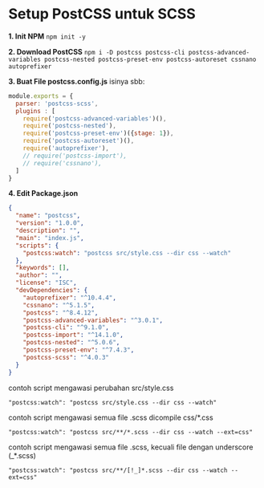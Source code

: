 # Setup PostCSS untuk SCSS

**1. Init NPM**
`npm init -y`

**2. Download PostCSS**
`npm i -D postcss postcss-cli postcss-advanced-variables postcss-nested postcss-preset-env postcss-autoreset cssnano autoprefixer`

**3. Buat File postcss.config.js**
isinya sbb:

```js
module.exports = {
  parser: 'postcss-scss',
  plugins : [
    require('postcss-advanced-variables')(),
    require('postcss-nested'),
    require('postcss-preset-env')({stage: 1}),
    require('postcss-autoreset')(),
    require('autoprefixer'),
    // require('postcss-import'),
    // require('cssnano'),
  ]
}
```

**4. Edit Package.json**

```json
{
  "name": "postcss",
  "version": "1.0.0",
  "description": "",
  "main": "index.js",
  "scripts": {
    "postcss:watch": "postcss src/style.css --dir css --watch"
  },
  "keywords": [],
  "author": "",
  "license": "ISC",
  "devDependencies": {
    "autoprefixer": "^10.4.4",
    "cssnano": "^5.1.5",
    "postcss": "^8.4.12",
    "postcss-advanced-variables": "^3.0.1",
    "postcss-cli": "^9.1.0",
    "postcss-import": "^14.1.0",
    "postcss-nested": "^5.0.6",
    "postcss-preset-env": "^7.4.3",
    "postcss-scss": "^4.0.3"
  }
}

```

contoh script mengawasi perubahan src/style.css

```
"postcss:watch": "postcss src/style.css --dir css --watch"
```

contoh script mengawasi semua file .scss dicompile css/*.css

```
"postcss:watch": "postcss src/**/*.scss --dir css --watch --ext=css"
```

contoh script mengawasi semua file .scss, kecuali file dengan underscore (_*.scss)

```
"postcss:watch": "postcss src/**/[!_]*.scss --dir css --watch --ext=css"
```
